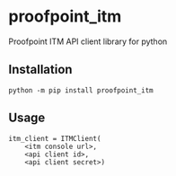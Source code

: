 # proofpoint_itm
Proofpoint ITM API client library for python

## Installation
```
python -m pip install proofpoint_itm
```

## Usage
```
itm_client = ITMClient(
    <itm console url>,
    <api client id>,
    <api client secret>)
```

